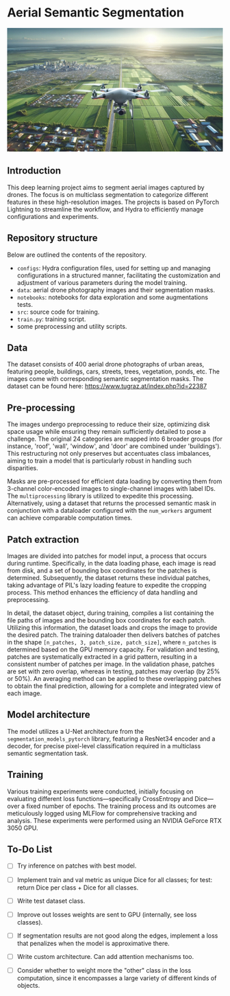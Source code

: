 # Aerial Semantic Segmentation

![drone_cover_image](data/aerial_drone.jpg)

## Introduction
This deep learning project aims to segment aerial images captured by drones. The focus is on multiclass segmentation to categorize different features in these high-resolution images. The projects is based on PyTorch Lightning to streamline the workflow, and Hydra to efficiently manage configurations and experiments.

## Repository structure
Below are outlined the contents of the repository.
- `configs`: Hydra configuration files, used for setting up and managing configurations in a structured manner, facilitating the customization and adjustment of various parameters during the model training​.
- `data`: aerial drone photography images and their segmentation masks.
- `notebooks`: notebooks for data exploration and some augmentations tests.
- `src`: source code for training.
- `train.py`: training script.
- some preprocessing and utility scripts.

## Data
The dataset consists of 400 aerial drone photographs of urban areas, featuring people, buildings, cars, streets, trees, vegetation, ponds, etc. The images come with corresponding semantic segmentation masks. The dataset can be found here: https://www.tugraz.at/index.php?id=22387

## Pre-processing
The images undergo preprocessing to reduce their size, optimizing disk space usage while ensuring they remain sufficiently detailed to pose a challenge. The original 24 categories are mapped into 6 broader groups (for instance, 'roof', 'wall', 'window', and 'door' are combined under 'buildings'). This restructuring not only preserves but accentuates class imbalances, aiming to train a model that is particularly robust in handling such disparities.

Masks are pre-processed for efficient data loading by converting them from 3-channel color-encoded images to single-channel images with label IDs. The `multiprocessing` library is utilized to expedite this processing. Alternatively, using a dataset that returns the processed semantic mask in conjunction with a dataloader configured with the `num_workers` argument can achieve comparable computation times.

## Patch extraction
Images are divided into patches for model input, a process that occurs during runtime. Specifically, in the data loading phase, each image is read from disk, and a set of bounding box coordinates for the patches is determined. Subsequently, the dataset returns these individual patches, taking advantage of PIL's lazy loading feature to expedite the cropping process. This method enhances the efficiency of data handling and preprocessing.

In detail, the dataset object, during training, compiles a list containing the file paths of images and the bounding box coordinates for each patch. Utilizing this information, the dataset loads and crops the image to provide the desired patch. The training dataloader then delivers batches of patches in the shape `[n_patches, 3, patch_size, patch_size]`, where `n_patches` is determined based on the GPU memory capacity.
For validation and testing, patches are systematically extracted in a grid pattern, resulting in a consistent number of patches per image. In the validation phase, patches are set with zero overlap, whereas in testing, patches may overlap (by 25% or 50%). An averaging method can be applied to these overlapping patches to obtain the final prediction, allowing for a complete and integrated view of each image.

## Model architecture
The model utilizes a U-Net architecture from the `segmentation_models_pytorch` library, featuring a ResNet34 encoder and a decoder, for precise pixel-level classification required in a multiclass semantic segmentation task.

## Training
Various training experiments were conducted, initially focusing on evaluating different loss functions—specifically CrossEntropy and Dice—over a fixed number of epochs. The training process and its outcomes are meticulously logged using MLFlow for comprehensive tracking and analysis. These experiments were performed using an NVIDIA GeForce RTX 3050 GPU.

## To-Do List

- [ ] Try inference on patches with best model.
- [ ] Implement train and val metric as unique Dice for all classes; for test: return Dice per class + Dice for all classes.
- [ ] Write test dataset class.
- [ ] Improve out losses weights are sent to GPU (internally, see loss classes).
- [ ] If segmentation results are not good along the edges, implement a loss that penalizes when the model is approximative there.
- [ ] Write custom architecture. Can add attention mechanisms too.
- [ ] Consider whether to weight more the "other" class in the loss computation, since it encompasses a large variety of different kinds of objects.


